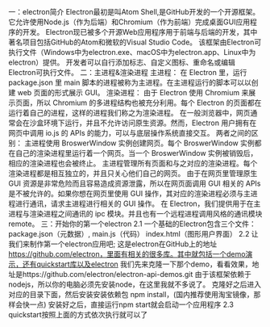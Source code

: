 一：electron简介
	Electron最初是叫Atom Shell,是GitHub开发的一个开源框架。它允许使用Node.js（作为后端）和Chromium（作为前端）完成桌面GUI应用程序的开发。
	Electron现已被多个开源Web应用程序用于前端与后端的开发，其中著名项目包括GitHub的Atom和微软的Visual Studio Code。
	该框架由Electron可执行文件（Windows中为electron.exe、macOS中为electron.app、Linux中为electron）提供。
	开发者可以自行添加标志、自定义图标、重命名或编辑Electron可执行文件。
二：主进程&渲染进程
	主进程：
		在 Electron 里，运行 package.json 里 main 脚本的进程被称为主进程。在主进程运行的脚本可以以创建 web 页面的形式展示 GUI。
	渲染进程：
		由于 Electron 使用 Chromium 来展示页面，所以 Chromium 的多进程结构也被充分利用。每个 Electron 的页面都在运行着自己的进程，这样的进程我们称之为渲染进程。
		在一般浏览器中，网页通常会在沙盒环境下运行，并且不允许访问原生资源。然而，Electron 用户拥有在网页中调用 io.js 的 APIs 的能力，可以与底层操作系统直接交互。
	两者之间的区别：
		主进程使用 BroswerWindow 实例创建网页。每个 BroswerWindow 实例都在自己的渲染进程里运行着一个网页。当一个 BroswerWindow 实例被销毁后，相应的渲染进程也会被终止。
		主进程管理所有页面和与之对应的渲染进程。每个渲染进程都是相互独立的，并且只关心他们自己的网页。
		由于在网页里管理原生 GUI 资源是非常危险而且容易造成资源泄露，所以在网页面调用 GUI 相关的 APIs 是不被允许的。如果你想在网页里使用 GUI 操作，其对应的渲染进程必须与主进程进行通讯，请求主进程进行相关的 GUI 操作。
		在 Electron，我们提供用于在主进程与渲染进程之间通讯的 ipc 模块。并且也有一个远程进程调用风格的通讯模块 remote。
三：开始你的第一个electron
	2.1 一个基础的Electron包含三个文件：
		package.json（元数据）,
		main.js（代码）
		index.html（图形用户界面）
	2.2 让我们来制作第一个electron应用吧;
		这是electron在GitHub上的地址 https://github.com/electron，里面有相关的很多库。其中就包括一个demo演示，还有quickstart库以及electron
		我们先来克隆一下那个demo，看看效果，地址是https://github.com/electron/electron-api-demos.git
		由于该框架依赖于nodejs，所以你的电脑必须先安装node，在这里我就不多说了。
		克隆好之后进入对应的目录下面，然后安装安装依赖包 npm install，(国内推荐使用淘宝镜像，那样会快一点)
		安装好之后，直接运行npm start就会启动一个应用程序
	2.3 quickstart按照上面的方式依次执行就可以了
